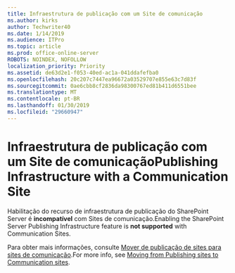 ```yaml
---
title: Infraestrutura de publicação com um Site de comunicação
ms.author: kirks
author: Techwriter40
ms.date: 1/14/2019
ms.audience: ITPro
ms.topic: article
ms.prod: office-online-server
ROBOTS: NOINDEX, NOFOLLOW
localization_priority: Priority
ms.assetid: de63d2e1-f053-40ed-ac1a-041ddafefba0
ms.openlocfilehash: 20c207c7447ea96672a03529707e855e63c7d83f
ms.sourcegitcommit: 0ae6cbb8cf2836da98300767ed81b411d6551bee
ms.translationtype: MT
ms.contentlocale: pt-BR
ms.lasthandoff: 01/30/2019
ms.locfileid: "29660947"
---
```

# <a name="publishing-infrastructure-with-a-communication-site"></a><span data-ttu-id="0b7cc-102">Infraestrutura de publicação com um Site de comunicação</span><span class="sxs-lookup"><span data-stu-id="0b7cc-102">Publishing Infrastructure with a Communication Site</span></span>


<span data-ttu-id="0b7cc-103">Habilitação do recurso de infraestrutura de publicação do SharePoint Server é **incompatível** com Sites de comunicação.</span><span class="sxs-lookup"><span data-stu-id="0b7cc-103">Enabling the SharePoint Server Publishing Infrastructure feature is **not supported** with Communication Sites.</span></span> 
  
<span data-ttu-id="0b7cc-104">Para obter mais informações, consulte [Mover de publicação de sites para sites de comunicação](https://docs.microsoft.com/sharepoint/publishing-sites-classic-to-modern-experience).</span><span class="sxs-lookup"><span data-stu-id="0b7cc-104">For more info, see [Moving from Publishing sites to Communication sites](https://docs.microsoft.com/sharepoint/publishing-sites-classic-to-modern-experience).</span></span> 
  

